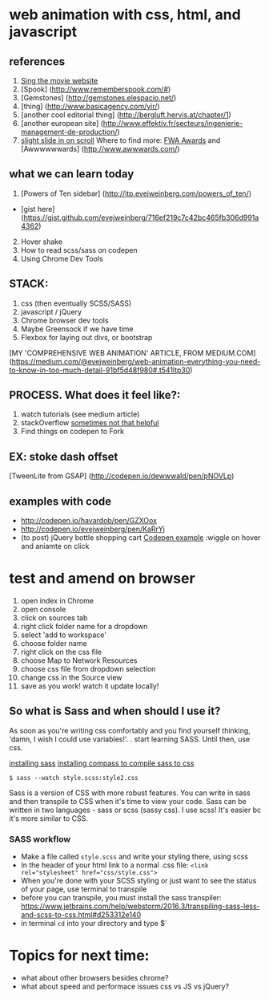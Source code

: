 # web animation with css, html, and javascript

## references
1. [Sing the movie website](http://www.singmovie.com/home)
2. [Spook] (http://www.rememberspook.com/#)
3. [Gemstones] (http://gemstones.elespacio.net/)
4. [thing] (http://www.basicagency.com/yir/)
5. [another cool editorial thing] (http://bergluft.hervis.at/chapter/1)
6. [another european site] (http://www.effektiv.fr/secteurs/ingenierie-management-de-production/)
7. [slight slide in on scroll](http://dagadam.com/)
Where to find more: [FWA Awards](https://thefwa.com/awards/) and [Awwwwwwards] (http://www.awwwards.com/)

## what we can learn today
1. [Powers of Ten sidebar] (http://itp.evejweinberg.com/powers_of_ten/)
  - [gist here] (https://gist.github.com/evejweinberg/716ef219c7c42bc465fb306d991a4362)
2. Hover shake
3. How to read scss/sass on codepen
4. Using Chrome Dev Tools

## STACK:
1. css (then eventually SCSS/SASS)
2. javascript / jQuery
3. Chrome browser dev tools
4. Maybe Greensock if we have time
5. Flexbox for laying out divs, or bootstrap

[MY 'COMPREHENSIVE WEB ANIMATION' ARTICLE, FROM MEDIUM.COM] (https://medium.com/@evejweinberg/web-animation-everything-you-need-to-know-in-too-much-detail-91bf5d48f980#.t541ltp30)

## PROCESS. What does it feel like?:
1. watch tutorials (see medium article)
2. stackOverflow
  [sometimes not that helpful](http://stackoverflow.com/questions/8639383/how-do-i-center-an-svg-in-a-div)
3. Find things on codepen to Fork



## EX: stoke dash offset
[TweenLite from GSAP] (http://codepen.io/dewwwald/pen/pNOVLp)

## examples with code
- http://codepen.io/havardob/pen/GZXOox
- http://codepen.io/evejweinberg/pen/KaRrYj
- (to post) jQuery bottle shopping cart
[Codepen example](http://codepen.io/evejweinberg/pen/JEvaWr) :wiggle on hover and aniamte on click


# test and amend on browser

  1. open index in Chrome
  2. open console
  3. click on sources tab
  4. right click folder name for a dropdown
  5. select 'add to workspace'
  6. choose folder name
  7. right click on the css file
  8. choose Map to Network Resources
  9. choose css file from dropdown selection
  9. change css in the Source view
  10. save as you work! watch it update locally!



## So what is Sass and when should I use it?
As soon as you're writing css comfortably and you find yourself thinking, 'damn, I wish I could use variables!'. . start learning SASS. Until then, use css.

[installing sass](http://sass-lang.com/install)
[installing compass to compile sass to css](http://thesassway.com/beginner/getting-started-with-sass-and-compass)
```
$ sass --watch style.scss:style2.css
```



Sass is a version of CSS with more robust features. You can write in sass and then transpile to CSS when it's time to view your code. Sass can be written in two languages - sass or scss (sassy css). I use scss! It's easier bc it's more similar to CSS.

### SASS workflow
- Make a file called `style.scss` and write your styling there, using scss
- In the header of your html link to a normal .css file: `<link rel="stylesheet" href="css/style.css">`
- When you're done with your SCSS styling or just want to see the status of your page, use terminal to transpile
- before you can transpile, you must install the sass transpiler: https://www.jetbrains.com/help/webstorm/2016.3/transpiling-sass-less-and-scss-to-css.html#d253312e140
- in terminal `cd` into your directory and type $`





# Topics for next time:
- what about other browsers besides chrome?
- what about speed and performace issues css vs JS vs jQuery?






